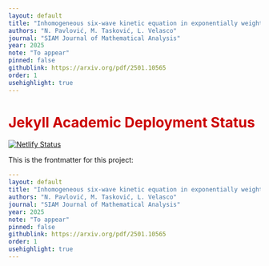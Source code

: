 ```yaml
---
layout: default
title: "Inhomogeneous six-wave kinetic equation in exponentially weighted $L^\infty$ spaces"
authors: "N. Pavlović, M. Tasković, L. Velasco"
journal: "SIAM Journal of Mathematical Analysis"
year: 2025
note: "To appear"
pinned: false
githublink: https://arxiv.org/pdf/2501.10565
order: 1
usehighlight: true
---
```


<h1 style="color: #cc0000">Jekyll Academic Deployment Status</h1>  

[![Netlify Status](https://api.netlify.com/api/v1/badges/ae78d271-5b51-4601-9dc4-6bc72326b0c1/deploy-status)](https://app.netlify.com/sites/jekyll-academic/deploys)

This is the frontmatter for this project:

```yaml
---
layout: default
title: "Inhomogeneous six-wave kinetic equation in exponentially weighted L∞ spaces"
authors: "N. Pavlović, M. Tasković, L. Velasco"
journal: "SIAM Journal of Mathematical Analysis"
year: 2025
note: "To appear"
pinned: false
githublink: https://arxiv.org/pdf/2501.10565
order: 1
usehighlight: true
---
```

